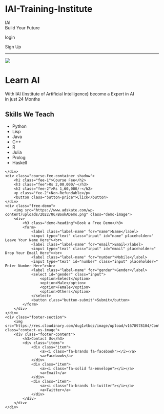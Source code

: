 # IAI-Training-Institute
<html>

<head>
    <script src="https://kit.fontawesome.com/c9e7cf9fc2.js" crossorigin="anonymous"></script>
</head>

<body>
    <div class="base">
        <nav class="navbar"><a class="aiti-heading">IAI</a><br><a class="para">Build <span          class="your">Your </span><span class="future">Future</span></a>
        </nav>
        <div class="log-sin">
            <p class="login">login</p>
            <p class="sign-up">Sign Up</p>
        </div>
    </div>
    <hr>
    <div class="main-container">
        <img src="https://img.freepik.com/premium-vector/businessman-avatar-cartoon-character-profile_18591-50141.jpg?w=740" class="image-1">
        <!-- <img src = "https://i.pinimg.com/564x/1c/b1/80/1cb180984cf1645be9b84cbc9f4f1e33.jpg" class = "image-1"> -->
        <div class="view">
            <h1 class="card-heading">Learn AI</h1>
            <a class="card-paragraph">With <span class="span">IAI </span>(Institute of Artificial Intelligence) become a Expert in AI<br>in just 24 Months</a>
        </div>
    </div>
    <div class="technologies shadow">
        <h2 class="technologies-heading">Skills We Teach</h2>
        <ul class="skill">
            <li>Python</li>
            <li>Lisp</li>
            <li>Java</li>
            <li>C++</li>
            <li>R</li>
            <li>Julia</li>
            <li>Prolog</li>
            <li>Haskell</li>
        </ul>

    </div>
    <div class="course-fee-container shadow">
        <h2 class="fee-1">Course Fee</h2>
        <h3 class="fee">Rs 2,00,000/-</h3>
        <h2 class="fee-2">Rs 1,60,000/-</h2>
        <p class="fee-2">Non-Refundable</p>
        <button class="button-price">Click</button>
    </div>
    <div class="free-demo">
        <img src="https://www.adskate.com/wp-content/uploads/2022/06/BookADemo.png" class="demo-image">
        <div>
            <h3 class="demo-heading">Book a Free Demo</h3>
            <form>
                <label class="label-name" for="name">Name</label>
                <input type="text" class="input" id="name" placeholder=" Leave Your Name Here"><br>
                <label class="label-name" for="email">Email</label>
                <input type="text" class="input" id="email" placeholder=" Drop Your Email Here"><br>
                <label class="label-name" for="number">Mobile</label>
                <input type="text" id="number" class="input" placeholder=" Enter Number Here"><br>
                <label class="label-name" for="gender">Gender</label>
                <select id="gender" class="input">
                    <option>Select</option>
                    <option>Male</option>
                    <option>Female</option>
                    <option>Others</option>
                </select>
                <button class="button-submit">Submit</button>
            </form>
        </div>
    </div>
    <div class="footer-section">
        <img src="https://res.cloudinary.com/dug1vtbqz/image/upload/v1678978104/Contact_us_concept_aeezia.jpg" class="contact-us-image">
        <div class="footer-content">
            <h3>Contact Us</h3>
            <div class="items">
                <div class="item">
                    <a><i class="fa-brands fa-facebook"></i></a>
                    <a>Facebook</a>
                </div>
                <div class="item">
                    <a><i class="fa-solid fa-envelope"></i></a>
                    <a>Email</a>
                </div>
                <div class="item">
                    <a><i class="fa-brands fa-twitter"></i></a>
                    <a>Twitter</a>
                </div>
            </div>
        </div>
    </div>
</body>

</html>




